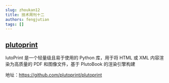 ```yaml
---
slug: zhoukan12
title: 技术周刊十二
authors: fengjutian
tags: []
---
```


## [plutoprint](https://github.com/plutoprint/plutoprint)

lutoPrint 是一个轻量级且易于使用的 Python 库，用于将 HTML 或 XML 内容渲染为高质量的 PDF 和图像文件，基于 PlutoBook 的渲染引擎构建

地址：https://github.com/plutoprint/plutoprint